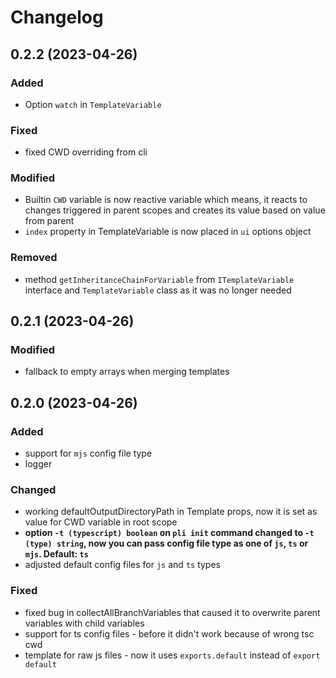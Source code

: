 # Changelog

## 0.2.2 (2023-04-26)

### Added
- Option `watch` in `TemplateVariable`

### Fixed
- fixed CWD overriding from cli

### Modified
- Builtin `CWD` variable is now reactive variable which means, it reacts to changes triggered in parent scopes and creates its value based on value from parent 
- `index` property in TemplateVariable is now placed in `ui` options object

### Removed
- method `getInheritanceChainForVariable` from `ITemplateVariable` interface and `TemplateVariable` class as it was no longer needed


## 0.2.1 (2023-04-26)

### Modified
- fallback to empty arrays when merging templates

## 0.2.0 (2023-04-26)

### Added
- support for `mjs` config file type
- logger

### Changed
- working defaultOutputDirectoryPath in Template props, now it is set as value for CWD variable in root scope
- **option `-t (typescript) boolean` on `pli init` command changed to `-t (type) string`, now you can pass config file type as one of `js`, `ts` or `mjs`. Default: `ts`**
- adjusted default config files for `js` and `ts` types

### Fixed
- fixed bug in collectAllBranchVariables that caused it to overwrite parent variables with child variables
- support for ts config files - before it didn't work because of wrong tsc cwd 
- template for raw js files - now it uses `exports.default` instead of `export default`
